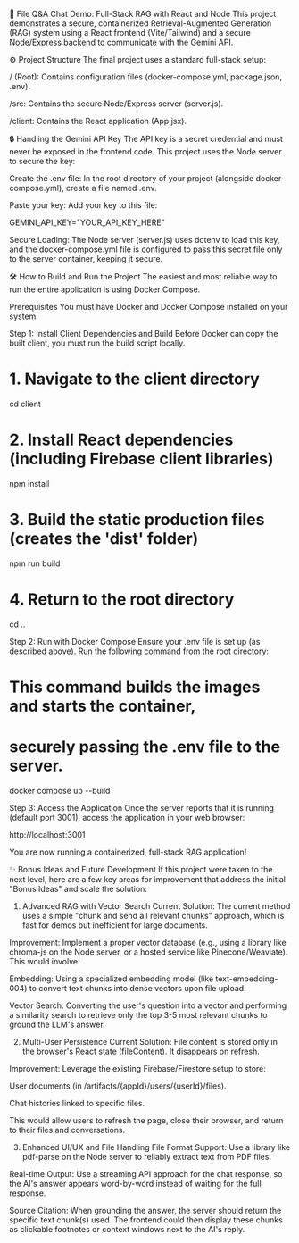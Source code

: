 🚀 File Q&A Chat Demo: Full-Stack RAG with React and Node
This project demonstrates a secure, containerized Retrieval-Augmented Generation (RAG) system using a React frontend (Vite/Tailwind) and a secure Node/Express backend to communicate with the Gemini API.

⚙️ Project Structure
The final project uses a standard full-stack setup:

/ (Root): Contains configuration files (docker-compose.yml, package.json, .env).

/src: Contains the secure Node/Express server (server.js).

/client: Contains the React application (App.jsx).

🔒 Handling the Gemini API Key
The API key is a secret credential and must never be exposed in the frontend code. This project uses the Node server to secure the key:

Create the .env file: In the root directory of your project (alongside docker-compose.yml), create a file named .env.

Paste your key: Add your key to this file:

GEMINI_API_KEY="YOUR_API_KEY_HERE"

Secure Loading: The Node server (server.js) uses dotenv to load this key, and the docker-compose.yml file is configured to pass this secret file only to the server container, keeping it secure.

🛠️ How to Build and Run the Project
The easiest and most reliable way to run the entire application is using Docker Compose.

Prerequisites
You must have Docker and Docker Compose installed on your system.

Step 1: Install Client Dependencies and Build
Before Docker can copy the built client, you must run the build script locally.

# 1. Navigate to the client directory

cd client

# 2. Install React dependencies (including Firebase client libraries)

npm install

# 3. Build the static production files (creates the 'dist' folder)

npm run build

# 4. Return to the root directory

cd ..

Step 2: Run with Docker Compose
Ensure your .env file is set up (as described above). Run the following command from the root directory:

# This command builds the images and starts the container,

# securely passing the .env file to the server.

docker compose up --build

Step 3: Access the Application
Once the server reports that it is running (default port 3001), access the application in your web browser:

http://localhost:3001

You are now running a containerized, full-stack RAG application!

✨ Bonus Ideas and Future Development
If this project were taken to the next level, here are a few key areas for improvement that address the initial "Bonus Ideas" and scale the solution:

1. Advanced RAG with Vector Search
Current Solution: The current method uses a simple "chunk and send all relevant chunks" approach, which is fast for demos but inefficient for large documents.

Improvement: Implement a proper vector database (e.g., using a library like chroma-js on the Node server, or a hosted service like Pinecone/Weaviate). This would involve:

Embedding: Using a specialized embedding model (like text-embedding-004) to convert text chunks into dense vectors upon file upload.

Vector Search: Converting the user's question into a vector and performing a similarity search to retrieve only the top 3-5 most relevant chunks to ground the LLM's answer.

2. Multi-User Persistence
Current Solution: File content is stored only in the browser's React state (fileContent). It disappears on refresh.

Improvement: Leverage the existing Firebase/Firestore setup to store:

User documents (in /artifacts/{appId}/users/{userId}/files).

Chat histories linked to specific files.

This would allow users to refresh the page, close their browser, and return to their files and conversations.

3. Enhanced UI/UX and File Handling
File Format Support: Use a library like pdf-parse on the Node server to reliably extract text from PDF files.

Real-time Output: Use a streaming API approach for the chat response, so the AI's answer appears word-by-word instead of waiting for the full response.

Source Citation: When grounding the answer, the server should return the specific text chunk(s) used. The frontend could then display these chunks as clickable footnotes or context windows next to the AI's reply.